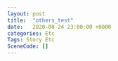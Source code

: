 ```yaml
---
layout: post
title:  "others_test"
date:   2020-08-24 23:00:00 +0000
categories: Etc
Tags: Story Etc
SceneCode: []
---
```

